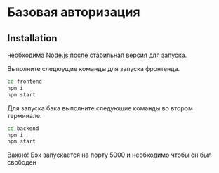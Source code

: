 # Базовая авторизация 

## Installation

необходима [Node.js](https://nodejs.org/) после стабильная версия для запуска.

Выполните следюущие команды для запуска фронтенда.

```sh
cd frontend
npm i
npm start
```

Для запуска бэка выполните следующие команды во втором терминале.

```sh
cd backend
npm i
npm start
```
Важно! Бэк запускается на порту 5000 и необходимо чтобы он был свободен
